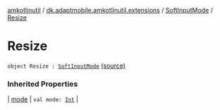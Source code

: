 [amkotlinutil](../../index.md) / [dk.adaptmobile.amkotlinutil.extensions](../index.md) / [SoftInputMode](index.md) / [Resize](./-resize.md)

# Resize

`object Resize : `[`SoftInputMode`](index.md) [(source)](https://github.com/adaptmobile-organization/amkotlinutil/tree/master/amkotlinutil/src/main/java/dk/adaptmobile/amkotlinutil/extensions/ConductorExtensions.kt#L21)

### Inherited Properties

| [mode](mode.md) | `val mode: `[`Int`](https://kotlinlang.org/api/latest/jvm/stdlib/kotlin/-int/index.html) |

